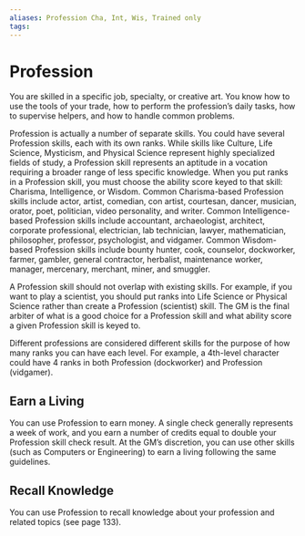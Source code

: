 ```yaml
---
aliases: Profession Cha, Int, Wis, Trained only
tags: 
---
```


# Profession

You are skilled in a specific job, specialty, or creative art. You know how to use the tools of your trade, how to perform the profession’s daily tasks, how to supervise helpers, and how to handle common problems.  
  
Profession is actually a number of separate skills. You could have several Profession skills, each with its own ranks. While skills like Culture, Life Science, Mysticism, and Physical Science represent highly specialized fields of study, a Profession skill represents an aptitude in a vocation requiring a broader range of less specific knowledge. When you put ranks in a Profession skill, you must choose the ability score keyed to that skill: Charisma, Intelligence, or Wisdom. Common Charisma-based Profession skills include actor, artist, comedian, con artist, courtesan, dancer, musician, orator, poet, politician, video personality, and writer. Common Intelligence-based Profession skills include accountant, archaeologist, architect, corporate professional, electrician, lab technician, lawyer, mathematician, philosopher, professor, psychologist, and vidgamer. Common Wisdom-based Profession skills include bounty hunter, cook, counselor, dockworker, farmer, gambler, general contractor, herbalist, maintenance worker, manager, mercenary, merchant, miner, and smuggler.  
  
A Profession skill should not overlap with existing skills. For example, if you want to play a scientist, you should put ranks into Life Science or Physical Science rather than create a Profession (scientist) skill. The GM is the final arbiter of what is a good choice for a Profession skill and what ability score a given Profession skill is keyed to.  
  
Different professions are considered different skills for the purpose of how many ranks you can have each level. For example, a 4th-level character could have 4 ranks in both Profession (dockworker) and Profession (vidgamer).

## Earn a Living

You can use Profession to earn money. A single check generally represents a week of work, and you earn a number of credits equal to double your Profession skill check result. At the GM’s discretion, you can use other skills (such as Computers or Engineering) to earn a living following the same guidelines.

## Recall Knowledge

You can use Profession to recall knowledge about your profession and related topics (see page 133).
